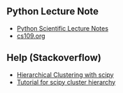 ## Python Lecture Note
* [Python Scientific Lecture Notes](http://scipy-lectures.github.io/)
* [cs109.org](http://cs109.org/)

## Help (Stackoverflow)
* [Hierarchical Clustering with scipy](http://stackoverflow.com/questions/2907919/hierarchical-clustering-on-correlations-in-python-scipy-numpy)
* [Tutorial for scipy cluster hierarchy](http://stackoverflow.com/questions/21638130/tutorial-for-scipy-cluster-hierarchy)